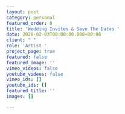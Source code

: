 ```yaml
---
layout: post
category: personal
featured_order: 0
title: 'Wedding Invites & Save The Dates '
date: 2020-02-03T00:00:00.000+00:00
client: " "
role: 'Artist '
project_page: true
featured: false
featured_image: ''
vimeo_videos: false
youtube_videos: false
vimeo_ids: []
youtube_ids: []
featured_title: ''
images: []

---
```

